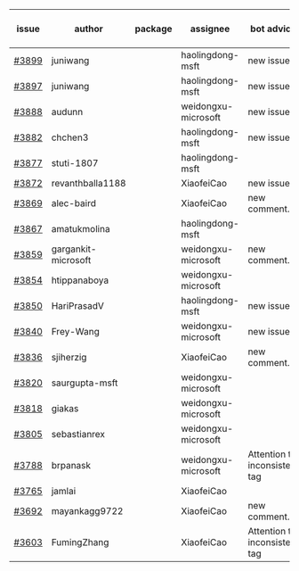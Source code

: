 | issue | author | package | assignee | bot advice | created date of issue | target release date | date from target |
| ------ | ------ | ------ | ------ | ------ | ------ | ------ | :-----: |
| [#3899](https://github.com/Azure/sdk-release-request/issues/3899) | juniwang |  | haolingdong-msft | new issue. | 03-07 | 03-24 |  |
| [#3897](https://github.com/Azure/sdk-release-request/issues/3897) | juniwang |  | haolingdong-msft | new issue. | 03-07 | 03-24 |  |
| [#3888](https://github.com/Azure/sdk-release-request/issues/3888) | audunn |  | weidongxu-microsoft | new issue. | 03-06 | 03-24 |  |
| [#3882](https://github.com/Azure/sdk-release-request/issues/3882) | chchen3 |  | haolingdong-msft | new issue. | 03-03 | 03-24 |  |
| [#3877](https://github.com/Azure/sdk-release-request/issues/3877) | stuti-1807 |  | haolingdong-msft |  | 03-03 | 03-24 |  |
| [#3872](https://github.com/Azure/sdk-release-request/issues/3872) | revanthballa1188 |  | XiaofeiCao | new issue. | 03-03 | 03-24 |  |
| [#3869](https://github.com/Azure/sdk-release-request/issues/3869) | alec-baird |  | XiaofeiCao | new comment. | 03-03 | 03-24 |  |
| [#3867](https://github.com/Azure/sdk-release-request/issues/3867) | amatukmolina |  | haolingdong-msft |  | 03-03 | 03-24 |  |
| [#3859](https://github.com/Azure/sdk-release-request/issues/3859) | gargankit-microsoft |  | weidongxu-microsoft | new comment. | 03-02 | 03-24 |  |
| [#3854](https://github.com/Azure/sdk-release-request/issues/3854) | htippanaboya |  | weidongxu-microsoft |  | 03-01 | 03-24 |  |
| [#3850](https://github.com/Azure/sdk-release-request/issues/3850) | HariPrasadV |  | haolingdong-msft | new issue. | 03-01 | 03-24 |  |
| [#3840](https://github.com/Azure/sdk-release-request/issues/3840) | Frey-Wang |  | weidongxu-microsoft | new issue. | 02-24 | 03-24 |  |
| [#3836](https://github.com/Azure/sdk-release-request/issues/3836) | sjiherzig |  | XiaofeiCao | new comment. | 02-23 | 03-24 |  |
| [#3820](https://github.com/Azure/sdk-release-request/issues/3820) | saurgupta-msft |  | weidongxu-microsoft |  | 02-16 | 03-24 |  |
| [#3818](https://github.com/Azure/sdk-release-request/issues/3818) | giakas |  | weidongxu-microsoft |  | 02-16 | 03-24 |  |
| [#3805](https://github.com/Azure/sdk-release-request/issues/3805) | sebastianrex |  | weidongxu-microsoft |  | 02-15 | 03-24 |  |
| [#3788](https://github.com/Azure/sdk-release-request/issues/3788) | brpanask |  | weidongxu-microsoft | Attention to inconsistent tag | 02-14 | 03-24 |  |
| [#3765](https://github.com/Azure/sdk-release-request/issues/3765) | jamlai |  | XiaofeiCao |  | 02-10 | 03-24 |  |
| [#3692](https://github.com/Azure/sdk-release-request/issues/3692) | mayankagg9722 |  | XiaofeiCao | new comment. | 01-24 | 02-24 |  |
| [#3603](https://github.com/Azure/sdk-release-request/issues/3603) | FumingZhang |  | XiaofeiCao | Attention to inconsistent tag | 12-28 | 01-27 |  |
